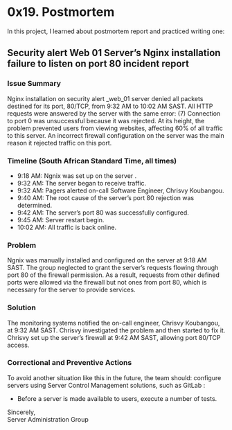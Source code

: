 # 0x19. Postmortem
In this project, I learned about postmortem report and practiced writing one:

## Security alert Web 01 Server’s Nginx installation failure to listen on port 80 incident report

### Issue Summary
Nginx installation on security alert _web_01 server denied all packets destined for its port, 80/TCP, from 9:32 AM to 10:02 AM SAST. All HTTP requests were answered by the server with the same error: (7) Connection to port 0 was unsuccessful because it was rejected. At its height, the problem prevented users from viewing websites, affecting 60% of all traffic to this server. An incorrect firewall configuration on the server was the main reason it rejected traffic on this port.

### Timeline (South African Standard Time, all times)
- 9:18 AM: Ngnix was set up on the server .
- 9:32 AM: The server began to receive traffic.
- 9:32 AM: Pagers alerted on-call Software Engineer, Chrisvy Koubangou.
- 9:40 AM: The root cause of the server’s port 80 rejection was determined.
- 9:42 AM: The server’s port 80 was successfully configured.
- 9:45 AM: Server restart begin.
- 10:02 AM: All traffic is back online.

### Problem
Ngnix was manually installed and configured on the server at 9:18 AM SAST. The group neglected to grant the server’s requests flowing through port 80 of the firewall permission. As a result, requests from other defined ports were allowed via the firewall but not ones from port 80, which is necessary for the server to provide services.

### Solution
The monitoring systems notified the on-call engineer, Chrisvy Koubangou, at 9:32 AM SAST. Chrisvy investigated the problem and then started to fix it.
Chrisvy set up the server’s firewall at 9:42 AM SAST, allowing port 80/TCP access.

### Correctional and Preventive Actions
To avoid another situation like this in the future, the team should: configure servers using Server Control Management solutions, such as GitLab :

- Before a server is made available to users, execute a number of tests.
 
Sincerely,  
Server Administration Group
